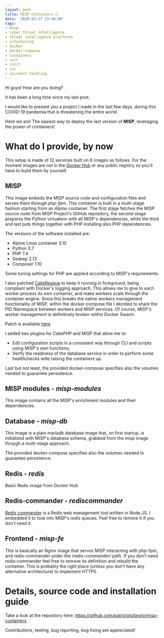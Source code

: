 ```yaml
---
layout: post
title: MISP Containers 🐋
date: '2020-03-27 23:40:00'
tags:
- misp
- cyber threat intelligence
- threat intelligence platforms
- infosharing
- docker
- docker-compose
- containers
- cert
- csirt
- soc
- incident handling
---
```


Hi guys!
How are you doing?

It has been a long time since my last post.

I would like to present you a project I made in the last few days, during this COVID-19 pandemia that is threatening the entire world.

Here we are! The easiest way to deploy the last version of **MISP**, leveraging the power of containers!

# What do I provide, by now

This setup is made of 12 services built on 6 images as follows.
For the moment images are not in the [Docker Hub](https://hub.docker.com/) or any public registry so you'll have to build them by yourself.

## MISP
This image embeds the MISP source code and configuration files and serves them through *php-fpm*. This container is built in a multi-stage fashion starting from an *Alpine* container.
The first stage fetches the MISP source code from MISP Project's GitHub repository, the second stage prepares the Python virtualenv with all MISP's dependencies, while the third and last puts things together with PHP installing also PHP dependencies.

The versions of the software installed are:

- Alpine Linux container 3.10
- Python 3.7
- PHP 7.4
- Ssdeep 2.13
- Composer 1.10

Some tuning settings for PHP are applied according to MISP's requirements.

I also patched [CakeResque](https://cakeresque.kamisama.me/) to keep it running in foreground, being compliant with Docker's logging approach.
This allows me to give to each worker process its own container, and make workers scale through the container engine.
Since this breaks the native workers management functionality of MISP, within the docker-compose file I decided to share the PID Namespace between workers and MISP services.
Of course, MISP's worker management is definitively broken within Docker Swarm.

Patch is available [here](https://github.com/patriziotufarolo/misp-containers/blob/master/misp/01-cakeresque.patch)

I added two plugins for CakePHP and MISP that allow me to:

- Edit configuration scripts in a consistent way through CLI and scripts using MISP's own functions;
- Verify the readiness of the database service in order to perform some healthchecks wille raising the containers up.

Last but not least, the provided docker-compose specifies also the volumes needed to guarantee persistence.

## MISP modules - *misp-modules*
This image contains all the MISP's enrichment modules and their dependencies.

## Database - *misp-db*
This image is a plain mariadb database image that, on first startup, is initialized with MISP's database schema, grabbed from the misp image throygh a multi-stage approach.

The provided docker-compose specifies also the volumes needed to guarantee persistence.

## Redis - *redis*
Basic Redis image from Docker Hub

## Redis-commander - *rediscommander*
[Redis commander](https://github.com/joeferner/redis-commander) is a Redis web management tool written in Node.JS. I embedded it to look into MISP's redis queues. Feel free to remove it if you don't need it. 

## Frontend - *misp-fe*
This is basically an Nginx image that serves MISP interacting with php-fpm, and redis-commander under the /redis-commander/ path. 
If you don't need redis-commander feel free to remove its definition and rebuild the container.
This is probably the right place (unless you don't have any alternative architecture) to implement HTTPS.

# Details, source code and installation guide
Take a look at the repository here: https://github.com/patriziotufarolo/misp-containers .

Contributions, testing, bug reporting, bug fixing are appreciated!
